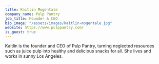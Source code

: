 ```yaml
---
title: Kaitlin Mogentale
company_name: Pulp Pantry
job_title: Founder & CEO
bio_image: "/assets/images/kaitlin-mogentale.jpg"
website: https://www.pulppantry.com/
is_guest: true
---
```


Kaitlin is the founder and CEO of Pulp Pantry, turning neglected resources such as juice pulp into healthy and delicious snacks for all. She lives and works in sunny Los Angeles.
